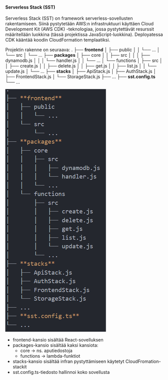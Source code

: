 #### Serverless Stack (SST)

Serverless Stack (SST) on framework serverless-sovellusten rakentamiseen. Siinä pystytetään AWS:n infrastruktuuri käyttäen Cloud Development Kit (AWS CDK) -teknologiaa, jossa pystytettävät resurssit määritellään luokkina (tässä projektissa JavaScript-luokkina). Deployatessa CDK kääntää koodin CloudFormation templaatiksi.

Projektin rakenne on seuraava:
.
├── **frontend**
│   ├── public
│   │   └── ...
│   └── src
│       └── ...
├── **packages**
│   ├── core
│   │   ├── src
│   │   │   ├── dynamodb.js
│   │   │   └── handler.js
│   │   └── ...
│   └── functions
│       ├── src
│       │   ├── create.js
│       │   ├── delete.js
│       │   ├── get.js
│       │   ├── list.js
│       │   └── update.js
│       └── ...
├── **stacks**
│   ├── ApiStack.js
│   ├── AuthStack.js
│   ├── FrontendStack.js
│   └── StorageStack.js
├── ...
├── **sst.config.ts**
└── ...

<img src="./tree.png">

- frontend-kansio sisältää React-sovelluksen
- packages-kansio sisältää kaksi kansiota:
	- core -> ns. aputiedostoja
	- functions -> lambda-funktiot
- stacks-kansio sisältää infran pystyttämiseen käytetyt CloudFromation-stackit
- sst.config.ts-tiedosto hallinnoi koko sovellusta